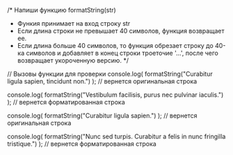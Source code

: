/*
  Напиши функцию formatString(str)
  
  - Функия принимает на вход строку str
  - Если длина строки не превышает 40 символов, функция возвращает ее. 
  - Если длина больше 40 символов, то функция обрезает строку до 40-ка символов и добавляет в конец строки троеточие '...', после чего возвращает укороченную версию.
*/

// Вызовы функции для проверки
console.log(
  formatString("Curabitur ligula sapien, tincidunt non.")
); // вернется оригинальная строка

console.log(
  formatString("Vestibulum facilisis, purus nec pulvinar iaculis.")
); // вернется форматированная строка

console.log(
  formatString("Curabitur ligula sapien.")
); // вернется оригинальная строка

console.log(
  formatString("Nunc sed turpis. Curabitur a felis in nunc fringilla tristique.")
); // вернется форматированная строка
